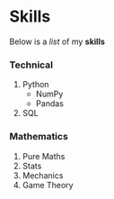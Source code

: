 # Skills

Below is a _list_ of my __skills__

### Technical
1. Python
    - NumPy
    - Pandas
3. SQL

### Mathematics
1. Pure Maths
2. Stats
3. Mechanics
4. Game Theory

